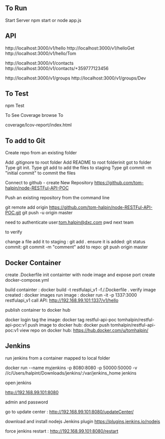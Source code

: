## To Run

Start Server
npm start or node app.js

## API
http://localhost:3000/v1/hello
http://localhost:3000/v1/helloGet
http://localhost:3000/v1/hello/Tom

http://localhost:3000/v1/contacts
http://localhost:3000/v1/contacts/+359777123456

http://localhost:3000/v1/groups
http://localhost:3000/v1/groups/Dev

## To Test

npm Test

To See Coverage browse To

coverage/lcov-report/index.html

## To add to Git

Create repo from an existing folder

Add .gitignore to root folder
Add README to root folderinit
got to folder
Type git init.
Type git add to add the files to staging
Type git commit -m "initial commit" to commit the files

Connect to github - create New Repository 
https://github.com/tom-halpin/node-RESTFul-API-POC 

Push an existing repository from the command line

git remote add origin https://github.com/tom-halpin/node-RESTFul-API-POC.git
git push -u origin master

need to authenticate user:tom.halpin@dxc.com pwd next team

to verify

change a file
add it to staging : git add .
ensure it is added: git status
commit: git commit -m "comment"
add to repo: git push origin master

## Docker Container

create .Dockerfile init containter with node image and expose port
create docker-compose.yml

build containter : docker build -t restfulapi_v1 -f./.Dockerfile .
verify image created : docker images 
run image : docker run -it -p 1337:3000 restfulapi_v1
call API: http://192.168.99.101:1337/v1/hello 

publish container to docker hub

docker login
tag the image: docker tag restful-api-poc tomhalpin/restful-api-poc:v1
push image to docker hub: docker push tomhalpin/restful-api-poc:v1
view repo on docker hub: https://hub.docker.com/u/tomhalpin/

## Jenkins

run jenkins from a container mapped to local folder

docker run --name myjenkins -p 8080:8080 -p 50000:50000 -v //c/Users/halpint/Downloads/jenkins/:/var/jenkins_home jenkins

open jenkins

http://192.168.99.101:8080

admin and password

go to update center : http://192.168.99.101:8080/updateCenter/

download and install nodejs Jenkins plugin https://plugins.jenkins.io/nodejs

force jenkins restart : http://192.168.99.101:8080/restart